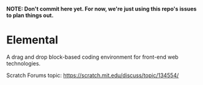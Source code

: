 **NOTE: Don't commit here yet. For now, we're just using this repo's issues to plan things out.**

# Elemental
A drag and drop block-based coding environment for front-end web technologies.

Scratch Forums topic: https://scratch.mit.edu/discuss/topic/134554/
